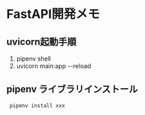 # FastAPI開発メモ

## uvicorn起動手順

1. pipenv shell
2. uvicorn main:app --reload

## pipenv ライブラリインストール
``` pipenv install xxx```

